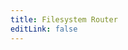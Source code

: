 ```yaml
---
title: Filesystem Router
editLink: false
---
```


<!-- @include: ../../packages/spry_fsrouter/README.md -->
<!-- @include: ../../packages/spry_fsrouter/example/README.md -->
